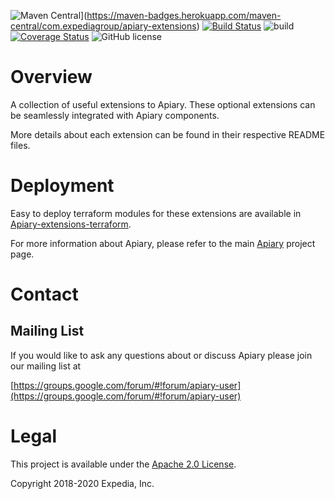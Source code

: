 ![Maven Central](https://maven-badges.herokuapp.com/maven-central/com.expediagroup/beeju/badge.svg?subject=com.expediagroup:apiary-extensions)](https://maven-badges.herokuapp.com/maven-central/com.expediagroup/apiary-extensions) [![Build Status](https://travis-ci.org/ExpediaGroup/apiary-extensions.svg?branch=master)](https://travis-ci.org/ExpediaGroup/apiary-extensions) ![build](https://github.com/ExpediaGroup/apiary-extensions/workflows/build/badge.svg?event=push) [![Coverage Status](https://coveralls.io/repos/github/ExpediaGroup/apiary-extensions/badge.svg?branch=master)](https://coveralls.io/github/ExpediaGroup/apiary-extensions) ![GitHub license](https://img.shields.io/github/license/ExpediaGroup/apiary-extensions.svg)

# Overview

A collection of useful extensions to Apiary. These optional extensions can be seamlessly integrated with Apiary components.

More details about each extension can be found in their respective README files.

# Deployment

Easy to deploy terraform modules for these extensions are available in [Apiary-extensions-terraform](https://github.com/ExpediaGroup/apiary-extensions-terraform).

For more information about Apiary, please refer to the main [Apiary](https://github.com/ExpediaGroup/apiary) project page.

# Contact

## Mailing List
If you would like to ask any questions about or discuss Apiary please join our mailing list at 

  [https://groups.google.com/forum/#!forum/apiary-user](https://groups.google.com/forum/#!forum/apiary-user)

# Legal
This project is available under the [Apache 2.0 License](http://www.apache.org/licenses/LICENSE-2.0.html).

Copyright 2018-2020 Expedia, Inc.

